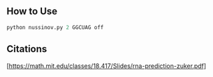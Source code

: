 ## How to Use
```python
python nussinov.py 2 GGCUAG off
```
## Citations
[https://math.mit.edu/classes/18.417/Slides/rna-prediction-zuker.pdf] 
